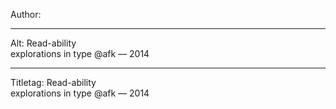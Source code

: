 Author: 

----

Alt: Read-ability <br /> explorations in type @afk — 2014

----

Titletag: Read-ability <br /> explorations in type @afk — 2014